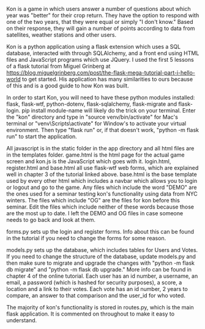 Kon is a game in which users answer a number of questions about which year was "better" for their crop return. They have the option to respond with one of the two years, that they were equal or simply "I don't know." Based on their response, they will gain a number of points according to data from satellites, weather stations and other users. 

Kon is a python application using a flask extension which uses a SQL database, interacted with through SQLAlchemy, and a front end using HTML files and JavaScript programs which use JQuery. I used the first 5 lessons of a flask tutorial from Miguel Grinberg at https://blog.miguelgrinberg.com/post/the-flask-mega-tutorial-part-i-hello-world to get started. His application has many similarities to ours because of this and is a good guide to how Kon was built.

In order to start Kon, you will need to have these python modules installed: flask, flask-wtf, python-dotenv, flask-sqlalchemy, flask-migrate and flask-login. pip install module-name will likely do the trick on your terminal. Enter the "kon" directory and type in "source venv/bin/activate" for Mac's terminal or "venv\Scripts\activate" for Window's to activate your virtual environment. Then type "flask run" or, if that doesn't work, "python -m flask run" to start the application. 

All javascript is in the static folder in the app directory and all html files are in the templates folder. game.html is the html page for the actual game screen and kon.js is the JavaScript which goes with it. login.html, register.html and base.html all use flask-wtf web forms, which are explained well in chapter 3 of the tutorial linked above. base.html is the base template used by every other html which includes a navbar which allows you to login or logout and go to the game. Any files which include the word "DEMO" are the ones used for a seminar testing kon's functionality using data from NYC winters. The files which include "OG" are the files for kon before this seminar. Edit the files which include neither of these words because those are the most up to date. I left the DEMO and OG files in case someone needs to go back and look at them. 

forms.py sets up the login and register forms. Info about this can be found in the tutorial if you need to change the forms for some reason. 

models.py sets up the database, which includes tables for Users and Votes. If you need to change the structure of the database, update models.py and then make sure to migrate and upgrade the changes with "python -m flask db migrate" and "python -m flask db upgrade." More info can be found in chapter 4 of the online tutorial. Each user has an id number, a username, an email, a password (which is hashed for security purposes), a score, a location and a link to their votes. Each vote has an id number, 2 years to compare, an answer to that comparison and the user_id for who voted.

The majority of kon's functionality is stored in routes.py, which is the main flask application. It is commented on throughout to make it easy to understand.